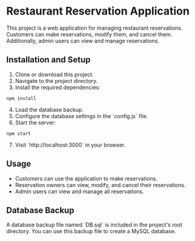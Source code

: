 <h1>Restaurant Reservation Application</h1>

  <p>This project is a web application for managing restaurant reservations. Customers can make reservations, modify them, and cancel them. Additionally, admin users can view and manage reservations.</p>

  <h2>Installation and Setup</h2>

  <ol>
    <li>Clone or download this project.</li>
    <li>Navigate to the project directory.</li>
    <li>Install the required dependencies:</li>
  </ol>

  <pre><code class="language-shell">npm install</code></pre>

  <ol start="4">
    <li>Load the database backup.</li>
    <li>Configure the database settings in the `config.js` file.</li>
    <li>Start the server:</li>
  </ol>

  <pre><code class="language-shell">npm start</code></pre>

  <ol start="7">
    <li>Visit `http://localhost:3000` in your browser.</li>
  </ol>

  <h2>Usage</h2>

  <ul>
    <li>Customers can use the application to make reservations.</li>
    <li>Reservation owners can view, modify, and cancel their reservations.</li>
    <li>Admin users can view and manage all reservations.</li>
  </ul>

  <h2>Database Backup</h2>

  <p>A database backup file named `DB.sql` is included in the project's root directory. You can use this backup file to create a MySQL database.</p>
